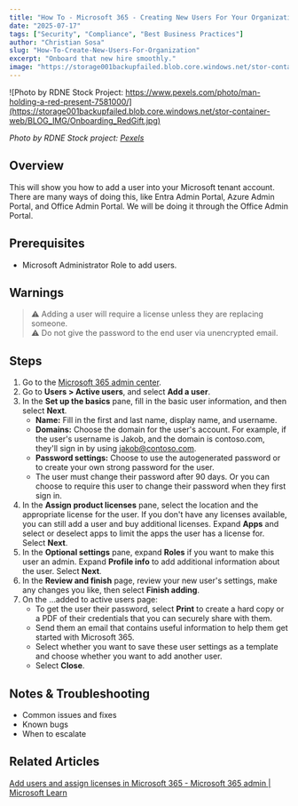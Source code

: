 ```yaml
---
title: "How To - Microsoft 365 - Creating New Users For Your Organization"
date: "2025-07-17"
tags: ["Security", "Compliance", "Best Business Practices"]
author: "Christian Sosa"
slug: "How-To-Create-New-Users-For-Organization"
excerpt: "Onboard that new hire smoothly."
image: "https://storage001backupfailed.blob.core.windows.net/stor-container-web/BLOG_IMG/Onboarding_RedGift.jpg"
---
```


![Photo by RDNE Stock Project: https://www.pexels.com/photo/man-holding-a-red-present-7581000/](https://storage001backupfailed.blob.core.windows.net/stor-container-web/BLOG_IMG/Onboarding_RedGift.jpg)

*Photo by RDNE Stock project: [Pexels](https://www.pexels.com/photo/man-holding-a-red-present-7581000/)*


## Overview

This will show you how to add a user into your Microsoft tenant account. There are many ways of doing this, like Entra Admin Portal, Azure Admin Portal, and Office Admin Portal. We will be doing it through the Office Admin Portal.

## Prerequisites

- Microsoft Administrator Role to add users.

## Warnings

> ⚠️ Adding a user will require a license unless they are replacing someone.  
> ⚠️ Do not give the password to the end user via unencrypted email.

## Steps

1. Go to the [Microsoft 365 admin center](https://admin.cloud.microsoft).
2. Go to **Users > Active users**, and select **Add a user**.
3. In the **Set up the basics** pane, fill in the basic user information, and then select **Next**.
   - **Name:** Fill in the first and last name, display name, and username.
   - **Domains:** Choose the domain for the user's account. For example, if the user's username is Jakob, and the domain is contoso.com, they'll sign in by using jakob@contoso.com.
   - **Password settings:** Choose to use the autogenerated password or to create your own strong password for the user.
   - The user must change their password after 90 days. Or you can choose to require this user to change their password when they first sign in.
4. In the **Assign product licenses** pane, select the location and the appropriate license for the user. If you don't have any licenses available, you can still add a user and buy additional licenses. Expand **Apps** and select or deselect apps to limit the apps the user has a license for. Select **Next**.
5. In the **Optional settings** pane, expand **Roles** if you want to make this user an admin. Expand **Profile info** to add additional information about the user. Select **Next**.
6. In the **Review and finish** page, review your new user's settings, make any changes you like, then select **Finish adding**.
7. On the ...added to active users page:
   - To get the user their password, select **Print** to create a hard copy or a PDF of their credentials that you can securely share with them.
   - Send them an email that contains useful information to help them get started with Microsoft 365.
   - Select whether you want to save these user settings as a template and choose whether you want to add another user.
   - Select **Close**.

## Notes & Troubleshooting

- Common issues and fixes
- Known bugs
- When to escalate

## Related Articles

[Add users and assign licenses in Microsoft 365 - Microsoft 365 admin | Microsoft Learn](https://learn.microsoft.com/en-us/microsoft-365/admin/add-users/add-users)